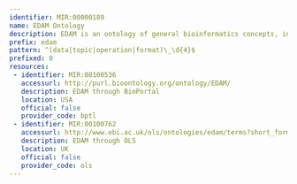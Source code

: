 ```yaml
---
identifier: MIR:00000189
name: EDAM Ontology
description: EDAM is an ontology of general bioinformatics concepts, including topics, data types, formats, identifiers and operations. EDAM provides a controlled vocabulary for the description, in semantic terms, of things such as: web services (e.g. WSDL files), applications, tool collections and packages, work-benches and workflow software, databases and ontologies, XSD data schema and data objects, data syntax and file formats, web portals and pages, resource catalogues and documents (such as scientific publications).
prefix: edam
pattern: ^(data|topic|operation|format)\_\d{4}$
prefixed: 0
resources:
 - identifier: MIR:00100536
   accessurl: http://purl.bioontology.org/ontology/EDAM/
   description: EDAM through BioPortal
   location: USA
   official: false
   provider_code: bptl
 - identifier: MIR:00100762
   accessurl: http://www.ebi.ac.uk/ols/ontologies/edam/terms?short_form=
   description: EDAM through OLS
   location: UK
   official: false
   provider_code: ols
---
```

